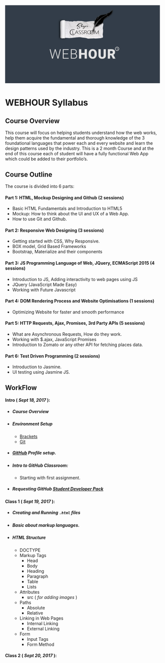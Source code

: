 # <img src="assests/Cover.jpg" alt="class logo" class="logo"/>

# WEB**HOUR** Syllabus


## Course Overview
This course will focus on helping students understand how the web works, help them acquire the fundamental and thorough knowledge of the 3 foundational languages that power each and every website and learn the design patterns used by the industry. This is a 2 month Course and at the end of this  course each of student will have a fully functional Web App which could be added to their portfolio’s.

## Course Outline

The course is divided into 6 parts:

#### Part 1: HTML, Mockup Designing and Github (2 sessions)
  * Basic HTML Fundamentals and Introduction to HTML5
  * Mockup: How to think about the UI and UX of a Web App.
  * How to use Git and Github.

#### Part 2: Responsive Web Designing (3 sessions)
  * Getting started with CSS, Why Responsive.
  * BOX model, Grid Based Frameworks
  * Bootstrap, Materialize and their components

#### Part 3: JS Programming Language of Web, JQuery, ECMAScript 2015 (4 sessions)
  * Introduction to JS, Adding interactivity to web pages using JS
  * JQuery (JavaScript Made Easy)
  * Working with Future Javascript


#### Part 4: DOM Rendering Process and Website Optimisations (1 sessions)
  * Optimizing Website for faster and smooth performance

#### Part 5: HTTP Requests, Ajax, Promises, 3rd Party APIs (5 sessions)
  * What are Asynchronous Requests, How do they work.
  * Working with $.ajax, JavaScript Promises
  * Introduction to Zomato or any other API for fetching places data.

#### Part 6: Test Driven Programming  (2 sessions)
  * Introduction to Jasmine.
  * UI testing using Jasmine JS.


## WorkFlow
#### Intro ( *Sept 18, 2017* ):
  * ##### Course Overview
  * ##### Environment Setup
    - [Brackets](https://github.com/adobe/brackets/releases)
    - [Git](https://git-scm.com/downloads)
  * ##### [GitHub](https://github.com/) Profile setup.
  * ##### Intro to GitHub Classroom:
    - Starting with first assignment.
  * ##### Requesting GitHub [Student Developer Pack](https://education.github.com/pack)


#### Class 1 ( *Sept 19, 2017* ):
  * ##### Creating and Running `.html` files
  * ##### Basic about markup languages.
  * ##### HTML Structure
    - DOCTYPE
    - Markup Tags
      + Head
      + Body
      + Heading
      + Paragraph
      + Table
      + Lists
    - Attributes
      + src ( *for adding images* )
    - Paths
      + Absolute
      + Relative
    - Linking in Web Pages
      + Internal Linking
      + External Linking
    - Form
      + Input Tags
      + Form Method

#### Class 2 ( *Sept 20, 2017* ):
